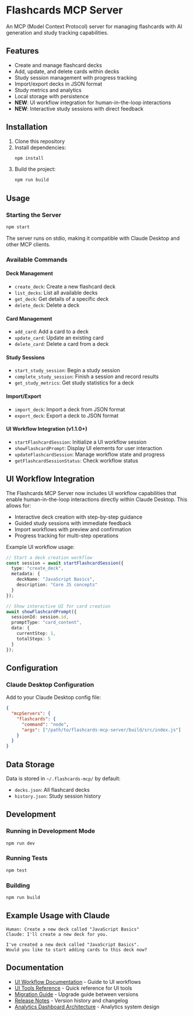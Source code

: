 # Flashcards MCP Server

An MCP (Model Context Protocol) server for managing flashcards with AI generation and study tracking capabilities.

## Features

- Create and manage flashcard decks
- Add, update, and delete cards within decks
- Study session management with progress tracking
- Import/export decks in JSON format
- Study metrics and analytics
- Local storage with persistence
- **NEW**: UI workflow integration for human-in-the-loop interactions
- **NEW**: Interactive study sessions with direct feedback

## Installation

1. Clone this repository
2. Install dependencies:
   ```bash
   npm install
   ```
3. Build the project:
   ```bash
   npm run build
   ```

## Usage

### Starting the Server

```bash
npm start
```

The server runs on stdio, making it compatible with Claude Desktop and other MCP clients.

### Available Commands

#### Deck Management
- `create_deck`: Create a new flashcard deck
- `list_decks`: List all available decks
- `get_deck`: Get details of a specific deck
- `delete_deck`: Delete a deck

#### Card Management
- `add_card`: Add a card to a deck
- `update_card`: Update an existing card
- `delete_card`: Delete a card from a deck

#### Study Sessions
- `start_study_session`: Begin a study session
- `complete_study_session`: Finish a session and record results
- `get_study_metrics`: Get study statistics for a deck

#### Import/Export
- `import_deck`: Import a deck from JSON format
- `export_deck`: Export a deck to JSON format

#### UI Workflow Integration (v1.1.0+)
- `startFlashcardSession`: Initialize a UI workflow session
- `showFlashcardPrompt`: Display UI elements for user interaction
- `updateFlashcardSession`: Manage workflow state and progress
- `getFlashcardSessionStatus`: Check workflow status

## UI Workflow Integration

The Flashcards MCP Server now includes UI workflow capabilities that enable human-in-the-loop interactions directly within Claude Desktop. This allows for:

- Interactive deck creation with step-by-step guidance
- Guided study sessions with immediate feedback
- Import workflows with preview and confirmation
- Progress tracking for multi-step operations

Example UI workflow usage:

```typescript
// Start a deck creation workflow
const session = await startFlashcardSession({
  type: "create_deck",
  metadata: {
    deckName: "JavaScript Basics",
    description: "Core JS concepts"
  }
});

// Show interactive UI for card creation
await showFlashcardPrompt({
  sessionId: session.id,
  promptType: "card_content",
  data: {
    currentStep: 1,
    totalSteps: 5
  }
});
```

## Configuration

### Claude Desktop Configuration

Add to your Claude Desktop config file:

```json
{
  "mcpServers": {
    "flashcards": {
      "command": "node",
      "args": ["/path/to/flashcards-mcp-server/build/src/index.js"]
    }
  }
}
```

## Data Storage

Data is stored in `~/.flashcards-mcp/` by default:
- `decks.json`: All flashcard decks
- `history.json`: Study session history

## Development

### Running in Development Mode

```bash
npm run dev
```

### Running Tests

```bash
npm test
```

### Building

```bash
npm run build
```

## Example Usage with Claude

```
Human: Create a new deck called "JavaScript Basics"
Claude: I'll create a new deck for you. 

I've created a new deck called "JavaScript Basics". 
Would you like to start adding cards to this deck now?
```

## Documentation

- [UI Workflow Documentation](docs/UI_WORKFLOW.md) - Guide to UI workflows
- [UI Tools Reference](docs/UI_TOOLS_REFERENCE.md) - Quick reference for UI tools
- [Migration Guide](docs/MIGRATION_GUIDE.md) - Upgrade guide between versions
- [Release Notes](RELEASES.md) - Version history and changelog
- [Analytics Dashboard Architecture](docs/analytics/ANALYTICS_DASHBOARD_ARCHITECTURE.md) - Analytics system design